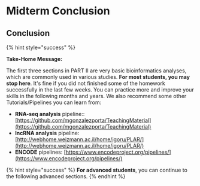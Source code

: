 # Midterm Conclusion

## Conclusion

{% hint style="success" %}

**Take-Home Message:**

The first three sections in PART II are very basic bioinformatics analyses, which are commonly used in various studies. **For most students, you may stop here**. It's fine if you did not finished some of the homework successfully in the last few weeks. You can practice more and improve your skills in the following months and years. We also recommend some other Tutorials/Pipelines you can learn from:

* **RNA-seq analysis** pipeline:: [https://github.com/mgonzalezporta/TeachingMaterial](https://github.com/mgonzalezporta/TeachingMaterial)
* **lncRNA analysis** pipeline: [http://webhome.weizmann.ac.il/home/igoru/PLAR/](http://webhome.weizmann.ac.il/home/igoru/PLAR/)
* **ENCODE** pipelines: [https://www.encodeproject.org/pipelines/](https://www.encodeproject.org/pipelines/)

{% hint style="success" %}
**For advanced students**, you can continue to the following advanced sections.
{% endhint %}

